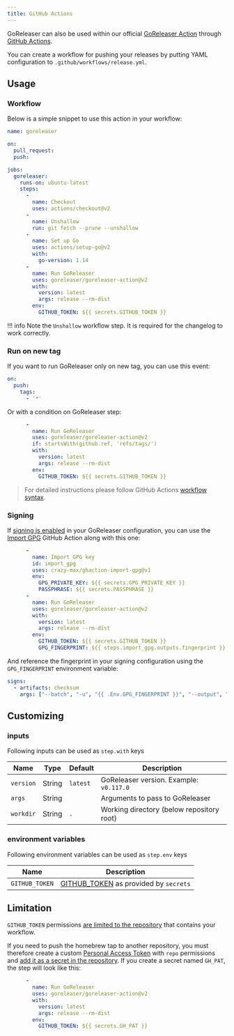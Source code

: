 ```yaml
---
title: GitHub Actions
---
```


GoReleaser can also be used within our official [GoReleaser Action][goreleaser-action]
through [GitHub Actions][actions].

You can create a workflow for pushing your releases by putting YAML configuration to
`.github/workflows/release.yml`.

## Usage

### Workflow

Below is a simple snippet to use this action in your workflow:

```yaml
name: goreleaser

on:
  pull_request:
  push:

jobs:
  goreleaser:
    runs-on: ubuntu-latest
    steps:
      -
        name: Checkout
        uses: actions/checkout@v2
      -
        name: Unshallow
        run: git fetch --prune --unshallow
      -
        name: Set up Go
        uses: actions/setup-go@v2
        with:
          go-version: 1.14
      -
        name: Run GoReleaser
        uses: goreleaser/goreleaser-action@v2
        with:
          version: latest
          args: release --rm-dist
        env:
          GITHUB_TOKEN: ${{ secrets.GITHUB_TOKEN }}
```

!!! info
    Note the `Unshallow` workflow step. It is required for the changelog to work correctly.

### Run on new tag

If you want to run GoReleaser only on new tag, you can use this event:

```yaml
on:
  push:
    tags:
      - '*'
```

Or with a condition on GoReleaser step:

```yaml
      -
        name: Run GoReleaser
        uses: goreleaser/goreleaser-action@v2
        if: startsWith(github.ref, 'refs/tags/')
        with:
          version: latest
          args: release --rm-dist
        env:
          GITHUB_TOKEN: ${{ secrets.GITHUB_TOKEN }}
```

> For detailed instructions please follow GitHub Actions [workflow syntax][syntax].

### Signing

If [signing is enabled][signing] in your GoReleaser configuration, you can use the [Import GPG][import-gpg]
GitHub Action along with this one:

```yaml
      -
        name: Import GPG key
        id: import_gpg
        uses: crazy-max/ghaction-import-gpg@v1
        env:
          GPG_PRIVATE_KEY: ${{ secrets.GPG_PRIVATE_KEY }}
          PASSPHRASE: ${{ secrets.PASSPHRASE }}
      -
        name: Run GoReleaser
        uses: goreleaser/goreleaser-action@v2
        with:
          version: latest
          args: release --rm-dist
        env:
          GITHUB_TOKEN: ${{ secrets.GITHUB_TOKEN }}
          GPG_FINGERPRINT: ${{ steps.import_gpg.outputs.fingerprint }}
```

And reference the fingerprint in your signing configuration using the `GPG_FINGERPRINT` environment variable:

```yaml
signs:
  - artifacts: checksum
    args: ["--batch", "-u", "{{ .Env.GPG_FINGERPRINT }}", "--output", "${signature}", "--detach-sign", "${artifact}"]
```

## Customizing

### inputs

Following inputs can be used as `step.with` keys

| Name          | Type    | Default   | Description                               |
|---------------|---------|-----------|-------------------------------------------|
| `version`     | String  | `latest`  | GoReleaser version. Example: `v0.117.0`   |
| `args`        | String  |           | Arguments to pass to GoReleaser           |
| `workdir`     | String  | `.`       | Working directory (below repository root) |

### environment variables

Following environment variables can be used as `step.env` keys

| Name           | Description                                           |
|----------------|-------------------------------------------------------|
| `GITHUB_TOKEN` | [GITHUB_TOKEN][github-token] as provided by `secrets` |

## Limitation

`GITHUB_TOKEN` permissions [are limited to the repository][about-github-token] that contains your workflow.

If you need to push the homebrew tap to another repository, you must therefore create a custom
[Personal Access Token][pat] with `repo` permissions and [add it as a secret in the repository][secrets]. If you
create a secret named `GH_PAT`, the step will look like this:

```yaml
      -
        name: Run GoReleaser
        uses: goreleaser/goreleaser-action@v2
        with:
          version: latest
          args: release --rm-dist
        env:
          GITHUB_TOKEN: ${{ secrets.GH_PAT }}
```

[goreleaser-action]: https://github.com/goreleaser/goreleaser-action
[actions]: https://github.com/features/actions
[syntax]: https://help.github.com/en/articles/workflow-syntax-for-github-actions#About-yaml-syntax-for-workflows
[signing]: https://goreleaser.com/customization/#Signing
[import-gpg]: https://github.com/crazy-max/ghaction-import-gpg
[github-token]: https://help.github.com/en/actions/configuring-and-managing-workflows/authenticating-with-the-github_token
[about-github-token]: https://help.github.com/en/actions/configuring-and-managing-workflows/authenticating-with-the-github_token#about-the-github_token-secret
[pat]: https://help.github.com/articles/creating-a-personal-access-token-for-the-command-line/
[secrets]: https://help.github.com/en/actions/automating-your-workflow-with-github-actions/creating-and-using-encrypted-secrets
